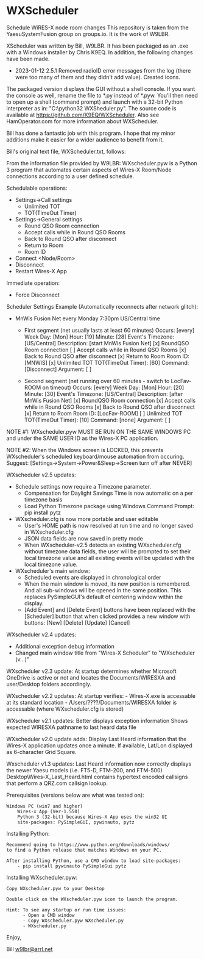 # WXScheduler
Schedule WiRES-X node room changes
This repository is taken from the YaesuSystemFusion group on groups.io. It is the work of W9LBR.

XScheduler was written by Bill, W9LBR. It has been packaged as an .exe with a Windows installer by Chris K9EQ. In addition, the following changes have been made.
 - 2023-01-12 2.5.1 Removed radioID error messages from the log (there were too many of them
    and they didn't add value). Created icons.

The packaged version displays the GUI without a shell console. If you want the console as well, 
rename the file to *.py instead of *.pyw. You'll then need to open up a shell (command prompt)
and launch with a 32-bit Python interpreter as in: "C:\python32 WXSheduler.py".
The source code is available at https://github.com/K9EQ/WXScheduler.
Also see HamOperator.com for more information about WXScheduler.

Bill has done a fantastic job with this program. I hope that my minor additions make it easier for
a wider audience to benefit from it.

Bill's original text file, WXScheduler.txt, follows:

From the information file provided by W9LBR:
WXscheduler.pyw is a Python 3 program that automates certain aspects of Wires-X Room/Node connections according
to a user defined schedule.

Schedulable operations:
  - Settings->Call settings
      - Unlimited TOT
      - TOT(TimeOut Timer)
  - Settings->General settings
      - Round QSO Room connection
      - Accept calls while in Round QSO Rooms
      - Back to Round QSO after disconnect
      - Return to Room
      - Room ID
  - Connect <Node/Room>
  - Disconnect
  - Restart Wires-X App

Immediate operation:
  - Force Disconnect

Scheduler Settings Example (Automatically reconnects after network glitch):

  - MnWis Fusion Net every Monday 7:30pm US/Central time

     - First segment (net usually lasts at least 60 minutes)
                   Occurs: [every]
                 Week Day: [Mon]
                     Hour: [19]
                   Minute: [28]
         Event's Timezone: [US/Central]
              Description: [start MnWis Fusion Net]
       [x] RoundQSO Room connection
       [ ] Accept calls while in Round QSO Rooms
       [x] Back to Round QSO after disconnect
       [x] Return to Room
	          Room ID: [MNWIS]
       [x] Unlimited TOT
       TOT(TimeOut Timer): [60]
                  Command: [Disconnect]
                 Argument: [          ]

     - Second segment (net running over 60 minutes - switch to LocFav-ROOM on timeout)
                   Occurs: [every]
                 Week Day: [Mon]
                     Hour: [20]
                   Minute: [30]
         Event's Timezone: [US/Central]
              Description: [after MnWis Fusion Net]
       [x] RoundQSO Room connection
       [x] Accept calls while in Round QSO Rooms
       [x] Back to Round QSO after disconnect
       [x] Return to Room
	          Room ID: [LocFav-ROOM]
       [ ] Unlimited TOT
       TOT(TimeOut Timer): [10]
                  Command: [none]
                 Argument: [          ]

NOTE #1: WXscheduler.pyw MUST BE RUN ON THE SAME WINDOWS PC and under the SAME USER ID as
         the Wires-X PC application.

NOTE #2: When the Windows screen is LOCKED, this prevents WXscheduler's scheduled keyboard/mouse
         automation from occuring. Suggest: [Settings->System->Power&Sleep->Screen turn off after NEVER]

WXscheduler v2.5 updates:
  - Schedule settings now require a Timezone parameter.
      - Compensation for Daylight Savings Time is now automatic on a per timezone basis
      - Load Python Timezone package using Windows Command Prompt:
                  pip install pytz
  - WXscheduler.cfg is now more portable and user editable
      - User's HOME path is now resolved at run time and no longer saved in WXscheduler.cfg
      - JSON data fields are now saved in pretty mode
      - When WXscheduler-v2.5 detects an existing WXscheduler.cfg without timezone data fields,
        the user will be prompted to set their local timezone value and all existing events will
	be updated with the local timezone value.
  - WXscheduler's main window:
      - Scheduled events are displayed in chronological order
      - When the main window is moved, its new position is remembered. And all sub-windows
          will be opened in the same position. This replaces PySimpleGUI's default of centering
	  window within the display.
      - [Add Event] and [Delete Event] buttons have been replaced with the [Scheduler] button that
          when clicked provides a new window with buttons: [New] [Delete] [Update] [Cancel]

WXscheduler v2.4 updates:
  - Additional exception debug information
  - Changed main window title from "Wires-X Scheduler" to "WXscheduler (v...)"

WXscheduler v2.3 update:
  At startup determines whether Microsoft OneDrive is active or not and locates
  the Documents/WIRESXA and user/Desktop folders accordingly.

WXscheduler v2.2 updates:
  At startup verifies:
    - Wires-X.exe is accessable at its standard location
    - /Users/????/Documents/WIRESXA folder is accessable (where WXscheduler.cfg is stored)

WXscheduler v2.1 updates:
  Better displays exception information
  Shows expected WIRESXA pathname to last heard data file 

WXscheduler v2.0 update adds:
  Display Last Heard information that the Wires-X application updates once a minute.
  If available, Lat/Lon displayed as 6-character Grid Square.

Wxscheduler v1.3 updates:
  Last Heard information now correctly displays the newer Yaesu models
       (i.e. FT5-D, FTM-200, and FTM-500)
  Desktop\Wires-X_Last_Heard.html contains hypertext encoded callsigns
       that perform a QRZ.com callsign lookup.

Prerequisites (versions below are what was tested on):

    Windows PC (win7 and higher)
        Wires-x App (Ver-1.550)
        Python 3 (32-bit) because Wires-X App uses the win32 UI
        site-packages: PySimpleGUI, pywinauto, pytz

Installing Python:

    Recommend going to https://www.python.org/downloads/windows/
    to find a Python release that matches Windows on your PC.

    After installing Python, use a CMD window to load site-packages:
        - pip install pywinauto PySimpleGui pytz

Installing WXscheduler.pyw:

    Copy WXscheduler.pyw to your Desktop

    Double click on the WXscheduler.pyw icon to launch the program.

    Hint: To see any startup or run time issues:
          - Open a CMD window
          - Copy WXscheduler.pyw WXscheduler.py
          - WXscheduler.py

Enjoy,

Bill
w9lbr@arrl.net
